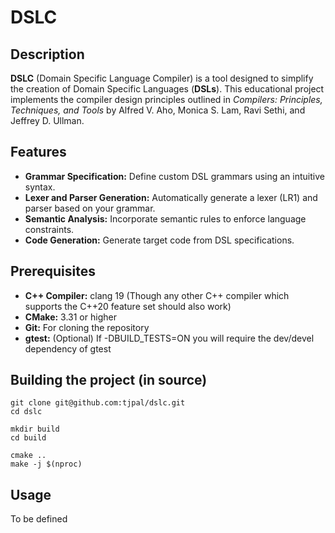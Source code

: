 # DSLC
## Description
**DSLC** (Domain Specific Language Compiler) is a tool designed to simplify the creation of Domain Specific Languages (**DSLs**). This educational project implements the compiler design principles outlined in *Compilers: Principles, Techniques, and Tools* by Alfred V. Aho, Monica S. Lam, Ravi Sethi, and Jeffrey D. Ullman.

## Features
- **Grammar Specification:** Define custom DSL grammars using an intuitive syntax.
- **Lexer and Parser Generation:** Automatically generate a lexer (LR1) and parser based on your grammar.
- **Semantic Analysis:** Incorporate semantic rules to enforce language constraints.
- **Code Generation:** Generate target code from DSL specifications.

## Prerequisites
- **C++ Compiler:** clang 19 (Though any other C++ compiler which supports the C++20 feature set should also work)
- **CMake:** 3.31 or higher
- **Git:** For cloning the repository
- **gtest:** (Optional) If -DBUILD_TESTS=ON you will require the dev/devel dependency of gtest

## Building the project (in source)
```
git clone git@github.com:tjpal/dslc.git
cd dslc

mkdir build
cd build

cmake ..
make -j $(nproc)
```

## Usage
To be defined
